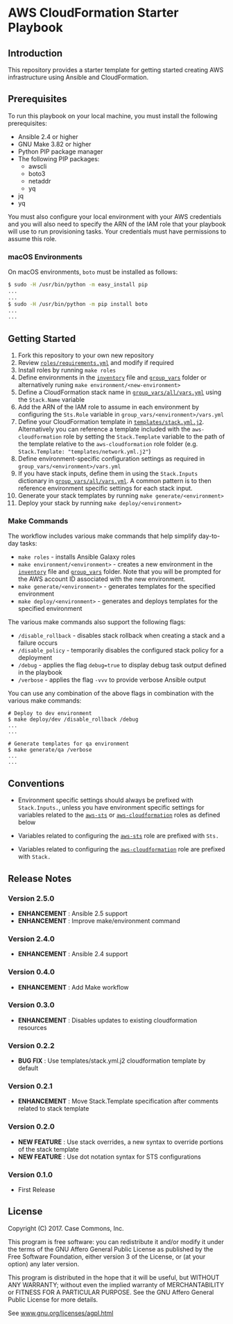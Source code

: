 # AWS CloudFormation Starter Playbook

## Introduction

This repository provides a starter template for getting started creating AWS infrastructure using Ansible and CloudFormation.

## Prerequisites

To run this playbook on your local machine, you must install the following prerequisites:

- Ansible 2.4 or higher
- GNU Make 3.82 or higher
- Python PIP package manager
- The following PIP packages:
  - awscli
  - boto3
  - netaddr
  - yq
- jq
- yq

You must also configure your local environment with your AWS credentials and you will also need to specify the ARN of the IAM role that your playbook will use to run provisioning tasks.  Your credentials must have permissions to assume this role.

### macOS Environments

On macOS environments, `boto` must be installed as follows:

```bash
$ sudo -H /usr/bin/python -m easy_install pip
...
...
$ sudo -H /usr/bin/python -m pip install boto
...
...
```

## Getting Started

1. Fork this repository to your own new repository
2. Review [`roles/requirements.yml`](./roles/requirements.yml) and modify if required
3. Install roles by running `make roles`
4. Define environments in the [`inventory`](./inventory) file and [`group_vars`](./group_vars) folder or alternatively runing `make environment/<new-environment>`
5. Define a CloudFormation stack name in [`group_vars/all/vars.yml`](./group_vars/all/vars.yml) using the `Stack.Name` variable
6. Add the ARN of the IAM role to assume in each environment by configuring the `Sts.Role` variable in `group_vars/<environment>/vars.yml`
7. Define your CloudFormation template in [`templates/stack.yml.j2`](./templates/stack.yml.j2).  Alternatively you can reference a template included with the `aws-cloudformation` role by setting the `Stack.Template` variable to the path of the template relative to the `aws-cloudformation` role folder (e.g. `Stack.Template: "templates/network.yml.j2"`)
8. Define environment-specific configuration settings as required in `group_vars/<environment>/vars.yml`
9. If you have stack inputs, define them in using the `Stack.Inputs` dictionary in [`group_vars/all/vars.yml`](./group_vars/all/vars.yml).  A common pattern is to then reference environment specific settings for each stack input.
10. Generate your stack templates by running `make generate/<environment>`
11. Deploy your stack by running `make deploy/<environment>`

### Make Commands

The workflow includes various make commands that help simplify day-to-day tasks:

- `make roles` - installs Ansible Galaxy roles
- `make environment/<environment>` - creates a new environment in the [`inventory`](./inventory) file and [`group_vars`](./group_vars) folder. Note that you will be prompted for the AWS account ID associated with the new environment.
- `make generate/<environment>` - generates templates for the specified environment
- `make deploy/<environment>` - generates and deploys templates for the specified environment

The various make commands also support the following flags:

- `/disable_rollback` - disables stack rollback when creating a stack and a failure occurs
- `/disable_policy` - temporarily disables the configured stack policy for a deployment
- `/debug` - applies the flag `debug=true` to display debug task output defined in the playbook
- `/verbose` - applies the flag `-vvv` to provide verbose Ansible output

You can use any combination of the above flags in combination with the various make commands:

```
# Deploy to dev environment
$ make deploy/dev /disable_rollback /debug
...
...

# Generate templates for qa environment
$ make generate/qa /verbose
...
...
```

## Conventions

- Environment specific settings should always be prefixed with `Stack.Inputs.`, unless you have environment specific settings for variables related to the [`aws-sts`](https://github.com/casecommons/aws-sts) or [`aws-cloudformation`](https://github.com/casecommons/aws-cloudformation) roles as defined below

- Variables related to configuring the [`aws-sts`](https://github.com/casecommons/aws-sts) role are prefixed with `Sts.`

- Variables related to configuring the [`aws-cloudformation`](https://github.com/casecommons/aws-cloudformation) role are prefixed with `Stack.`

## Release Notes

### Version 2.5.0

- **ENHANCEMENT** : Ansible 2.5 support
- **ENHANCEMENT** : Improve make/environment command

### Version 2.4.0

- **ENHANCEMENT** : Ansible 2.4 support

### Version 0.4.0

- **ENHANCEMENT** : Add Make workflow

### Version 0.3.0

- **ENHANCEMENT** : Disables updates to existing cloudformation resources

### Version 0.2.2

- **BUG FIX** : Use templates/stack.yml.j2 cloudformation template by default

### Version 0.2.1

- **ENHANCEMENT** : Move Stack.Template specification after comments related to stack template

### Version 0.2.0

- **NEW FEATURE** : Use stack overrides, a new syntax to override portions of the stack template
- **NEW FEATURE** : Use dot notation syntax for STS configurations

### Version 0.1.0

- First Release

## License

Copyright (C) 2017.  Case Commons, Inc.

This program is free software: you can redistribute it and/or modify it under the terms of the GNU Affero General Public License as published by the Free Software Foundation, either version 3 of the License, or (at your option) any later version.

This program is distributed in the hope that it will be useful, but WITHOUT ANY WARRANTY; without even the implied warranty of MERCHANTABILITY or FITNESS FOR A PARTICULAR PURPOSE. See the GNU Affero General Public License for more details.

See www.gnu.org/licenses/agpl.html
